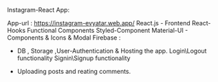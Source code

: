 Instagram-React App:

App-url : https://instagram-evyatar.web.app/
React.js - Frontend
React-Hooks
Functional Components
Styled-Component
Material-UI - Components & Icons & Modal
Firebase :
   - DB , Storage ,User-Authentication & Hosting the app.
Login\Logout functionality
Signin\Signup functionality
* Uploading posts and reating comments.



